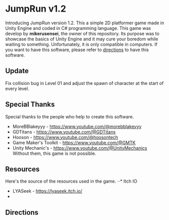 # JumpRun v1.2
Introducing JumpRun version 1.2. This a simple 2D platformer game made in Unity Engine and coded in C# programming language.
This game was develop by __mikerusensei__, the owner of this repository. Its purpose was to showcase the basics of Unity Engine and
it may cure your boredom while waiting to something. Unfortunately, it is only compatible in computers. If you want to have this
software, please refer to [directions](https://github.com/mikerusensei/jumprun/blob/main/README.md#directions) to have this software.

## Update
Fix collision bug in Level 01 and adjust the spawn of character at the start of every level.

## Special Thanks
Special thanks to the people who help to create this software.
* MoreBBlakeyyy - <https://www.youtube.com/@morebblakeyyy>
* GDTitans - <https://www.youtube.com/@GDTitans>
* Hooson - <https://www.youtube.com/@hoosontech>
* Game Maker's Toolkit - <https://www.youtube.com/@GMTK>
* Unity Mechanic's - <https://www.youtube.com/@UnityMechanics>
Without them, this game is not possible.

## Resources
Here's the source of the resources used in the game.
⋅⋅* Itch IO
* LYASeek - <https://lyaseek.itch.io/>
* 
## Directions
